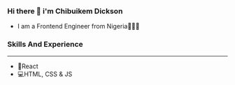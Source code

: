 ### Hi there 👋 i'm Chibuikem Dickson
- I am a Frontend Engineer from Nigeria💚🤍💚

### Skills And Experience

<hr>

- 🌌React
- 💻HTML, CSS & JS

